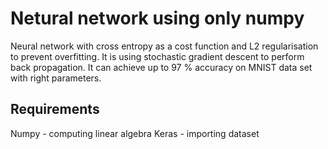# Netural network using only numpy
Neural network with cross entropy as a cost function and L2 regularisation to prevent overfitting. 
It is using stochastic gradient descent to perform back propagation.
It can achieve up to 97 % accuracy on MNIST data set with right parameters.
## Requirements
Numpy - computing linear algebra
Keras - importing dataset

